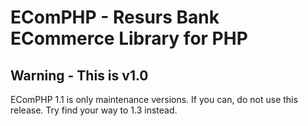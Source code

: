 # EComPHP - Resurs Bank ECommerce Library for PHP #

## Warning - This is v1.0

EComPHP 1.1 is only maintenance versions. If you can, do not use this release. Try find your way to 1.3 instead.
